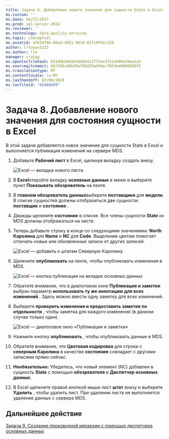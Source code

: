 ```yaml
---
title: Задача 8. Добавление нового значения для сущности State в Excel | Документация Майкрософт
ms.custom: ''
ms.date: 04/27/2017
ms.prod: sql-server-2014
ms.reviewer: ''
ms.technology: data-quality-services
ms.topic: conceptual
ms.assetid: a763d76b-06a3-4d51-9614-01fc9fb1c158
author: lrtoyou1223
ms.author: lle
manager: craigg
ms.openlocfilehash: 831d0b504a65d485413772ee3711e689e29ee2a3
ms.sourcegitcommit: b87d36c46b39af8b929ad94ec707dee8800950f5
ms.translationtype: MT
ms.contentlocale: ru-RU
ms.lasthandoff: 02/08/2020
ms.locfileid: "65489699"
---
```

# <a name="task-8-adding-a-new-value-for-state-entity-in-excel"></a>Задача 8. Добавление нового значения для состояния сущности в Excel
  В этой задаче добавляется новое значение для сущности State в Excel и выполняется публикация изменений на сервере MDS.  
  
1.  Добавьте **Рабочий лист** в Excel, щелкнув вкладку создать внизу.  
  
     ![Excel — вкладка нового листа](../../2014/tutorials/media/et-addinganewvalueforstateentityinexcel-01.jpg "Excel — вкладка нового листа")  
  
2.  В **Excel**откройте вкладку **основные данные** в меню и выберите пункт **Показывать обозреватель** на ленте.  
  
3.  В **главном обозреватель данных**выберите **поставщики** для **модели**. В списке сущностей должны отобразиться две сущности: **поставщик** и **состояние** .  
  
4.  Дважды щелкните **состояние** в списке. Все члены сущности **State** из MDS должны отображаться на листе.  
  
5.  Теперь добавьте строку в конце со следующими значениями: **North Каролина** для **Name** и **NC** для **Code**. Выделение цветом помогает отличать новые или обновленные записи от других записей.  
  
     ![Excel — добавить к штатам Северную Каролину](../../2014/tutorials/media/et-addinganewvalueforstateentityinexcel-02.jpg "Excel — добавить к штатам Северную Каролину")  
  
6.  Щелкните **опубликовать** на ленте, чтобы опубликовать изменения в MDS.  
  
     ![Excel — кнопка публикации на вкладке основных данных](../../2014/tutorials/media/et-addinganewvalueforstateentityinexcel-03.jpg "Excel — кнопка публикации на вкладке основных данных")  
  
7.  Обратите внимание, что в диалоговом окне **Публикация и заметки** выбран параметр **использовать ту же аннотацию для всех изменений** . Здесь можно ввести одну заметку для всех изменений.  
  
8.  Выберите **проверить изменения и предоставить заметки по отдельности** , чтобы заметка для каждого изменения (в данном случае только один).  
  
     ![Excel — диалоговое окно «Публикация и заметки»](../../2014/tutorials/media/et-addinganewvalueforstateentityinexcel-04.jpg "Excel — диалоговое окно «Публикация и заметки»")  
  
9. Нажмите кнопку **опубликовать** , чтобы опубликовать данные в MDS.  
  
10. Обратите внимание, что **Цветовая кодировка** для строки с **северным Каролина** в качестве **состояния** совпадает с другими записями прямо сейчас.  
  
11. **Необязательно:** Убедитесь, что новый элемент (NC) добавлен в сущность **State** с помощью **обозревателя** в **Диспетчер основных данных**.  
  
12. В Excel щелкните правой кнопкой мыши лист **штат** внизу и выберите **Удалить** , чтобы удалить лист. При удалении листа не выполняется удаление данных с сервера MDS.  
  
## <a name="next-step"></a>Дальнейшее действие  
 [Задача 9. Создание производной иерархии с помощью диспетчера основных данных](../../2014/tutorials/task-9-creating-a-derived-hierarchy-using-master-data-manager.md)  
  
  
